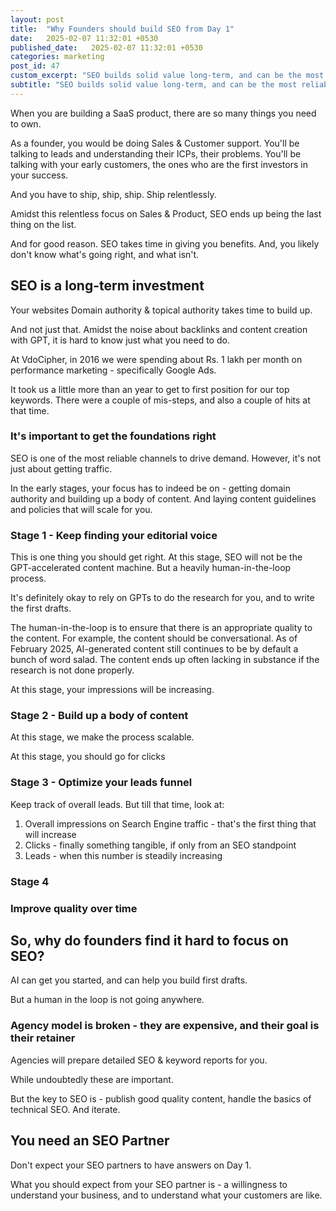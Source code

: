 ```yaml
---
layout: post
title:  "Why Founders should build SEO from Day 1"
date:   2025-02-07 11:32:01 +0530
published_date:   2025-02-07 11:32:01 +0530
categories: marketing
post_id: 47
custom_excerpt: "SEO builds solid value long-term, and can be the most reliable channel to drive demand"
subtitle: "SEO builds solid value long-term, and can be the most reliable channel to drive demand"
---
```


When you are building a SaaS product, there are so many things you need to own. 

As a founder, you would be doing Sales & Customer support. You'll be talking to leads and understanding their ICPs, their problems. You'll be talking with your early customers, the ones who are the first investors in your success.

And you have to ship, ship, ship. Ship relentlessly.

Amidst this relentless focus on Sales & Product, SEO ends up being the last thing on the list.

And for good reason. SEO takes time in giving you benefits. And, you likely don't know what's going right, and what isn't.

## SEO is a long-term investment

Your websites Domain authority & topical authority takes time to build up.

And not just that. Amidst the noise about backlinks and content creation with GPT, it is hard to know just what you need to do.

At VdoCipher, in 2016 we were spending about Rs. 1 lakh per month on performance marketing - specifically Google Ads. 

It took us a little more than an year to get to first position for our top keywords. There were a couple of mis-steps, and also a couple of hits at that time.

### It's important to get the foundations right

SEO is one of the most reliable channels to drive demand. However, it's not just about getting traffic. 

In the early stages, your focus has to indeed be on - getting domain authority and building up a body of content. And laying content guidelines and policies that will scale for you.

### Stage 1 - Keep finding your editorial voice

This is one thing you should get right. At this stage, SEO will not be the GPT-accelerated content machine. But a heavily human-in-the-loop process.

It's definitely okay to rely on GPTs to do the research for you, and to write the first drafts.

The human-in-the-loop is to ensure that there is an appropriate quality to the content. For example, the content should be conversational. As of February 2025, AI-generated content still continues to be by default a bunch of word salad. The content ends up often lacking in substance if the research is not done properly.

At this stage, your impressions will be increasing.

### Stage 2 - Build up a body of content

At this stage, we make the process scalable.

At this stage, you should go for clicks

### Stage 3 - Optimize your leads funnel
Keep track of overall leads. But till that time, look at:
1. Overall impressions on Search Engine traffic - that's the first thing that will increase
2. Clicks - finally something tangible, if only from an SEO standpoint
3. Leads - when this number is steadily increasing 

### Stage 4

### Improve quality over time



## So, why do founders find it hard to focus on SEO?

AI can get you started, and can help you build first drafts.

But a human in the loop is not going anywhere.


### Agency model is broken - they are expensive, and their goal is their retainer

Agencies will prepare detailed SEO & keyword reports for you.

While undoubtedly these are important. 

But the key to SEO is - publish good quality content, handle the basics of technical SEO. And iterate.


## You need an SEO Partner

Don't expect your SEO partners to have answers on Day 1. 

What you should expect from your SEO partner is - a willingness to understand your business, and to understand what your customers are like.